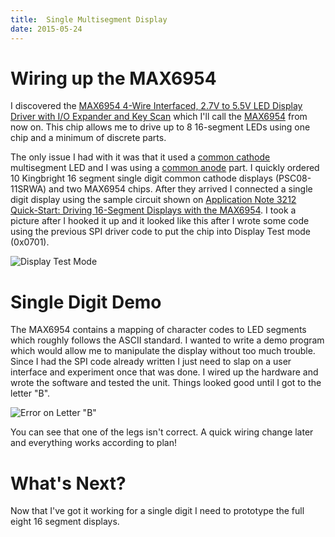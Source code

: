 ```yaml
---
title:  Single Multisegment Display
date: 2015-05-24
---
```


Wiring up the MAX6954
=====================

I discovered the [MAX6954 4-Wire Interfaced, 2.7V to 5.5V LED Display Driver
with I/O  Expander and Key Scan][1] which I'll call the [MAX6954][1] from now
on. This chip allows me to drive up to 8 16-segment LEDs using one chip and a
minimum of  discrete parts.

The only issue I had with it was that it used a [common cathode][2] multisegment LED
and I was using a [common anode][2] part. I quickly ordered 10 Kingbright 16 segment
single digit common cathode displays (PSC08-11SRWA) and two MAX6954 chips. After
they arrived I connected a single digit display using the sample circuit shown
on [Application Note 3212 Quick-Start: Driving 16-Segment Displays with the
MAX6954][3]. I took a picture after I hooked it up and it looked like this after
I wrote some code using the previous SPI driver code to put the chip into
Display Test mode (0x0701).

![Display Test Mode][4]

Single Digit Demo
=================

The MAX6954 contains a mapping of character codes to LED segments which roughly
follows the ASCII standard. I wanted to write a demo program which would allow
me to manipulate the display without too much trouble. Since I had the SPI code
already written I just need to slap on a user interface and experiment once that
was done. I wired up the hardware and wrote the software and tested the unit.
Things looked good until I got to the letter "B".

![Error on Letter "B"][5]

You can see that one of the legs isn't correct. A quick wiring change later and
everything works according to plan!

What's Next?
============

Now that I've got it working for a single digit I need to prototype the full
eight 16 segment displays.

[1]: http://www.maximintegrated.com/en/products/power/display-power-control/MAX6954.html
[2]: http://www.differencebetween.com/difference-between-common-anode-and-vs-common-cathode/
[3]: http://www.maximintegrated.com/en/app-notes/index.mvp/id/3212
[4]: {attach}images/single_multisegment_display_01.jpg
[5]: {attach}images/single_multisegment_display_02.jpg
